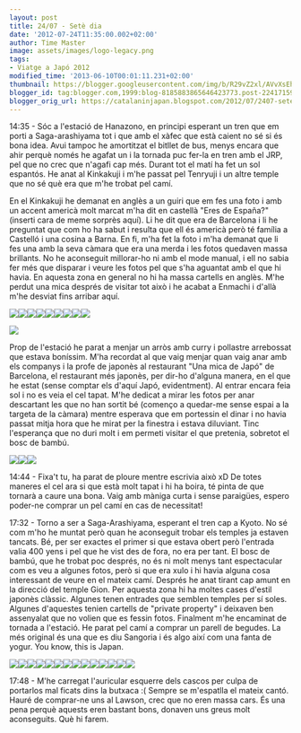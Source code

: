 ```yaml
---
layout: post
title: 24/07 - Setè dia
date: '2012-07-24T11:35:00.002+02:00'
author: Time Master
image: assets/images/logo-legacy.png
tags:
- Viatge a Japó 2012
modified_time: '2013-06-10T00:01:11.231+02:00'
thumbnail: https://blogger.googleusercontent.com/img/b/R29vZ2xl/AVvXsEhPjGZOKtCCJAcY9iDNnhwcinEg7Wq38Niw_MKAjGe7XlWMVaUzm9LQbR1xCUeAB3109clzTq9jXQ9KhO7tRxW1ceEBajSslLNYQSW6CgRWn6EHMdksiVpJKHikjjsAAI3eUngjNO9tUqY/s72-c/DSCN1786.JPG
blogger_id: tag:blogger.com,1999:blog-8185883865646423773.post-2241715985115506860
blogger_orig_url: https://catalaninjapan.blogspot.com/2012/07/2407-sete-dia.html
---
```


14:35 - Sóc a l'estació de Hanazono, en principi esperant un tren que em porti a Saga-arashiyama tot i que amb el xàfec que està caient no sé si és bona idea. Avui tampoc he amortitzat el bitllet de bus, menys encara que ahir perquè només he agafat un i la tornada puc fer-la en tren amb el JRP, pel que no crec que n'agafi cap més. Durant tot el matí ha fet un sol espantós. He anat al Kinkakuji i m'he passat pel Tenryuji i un altre temple que no sé què era que m'he trobat pel camí. 
  

  

En el Kinkakuji he demanat en anglès a un guiri que em fes una foto i amb un accent americà molt marcat m'ha dit en castellà "Eres de España?" (inserti cara de meme sorprès aquí). Li he dit que era de Barcelona i li he preguntat que com ho ha sabut i resulta que ell és americà però té família a Castelló i una cosina a Barna. En fi, m'ha fet la foto i m'ha demanat que li fes una amb la seva càmara que era una merda i les fotos quedaven massa brillants. No he aconseguit millorar-ho ni amb el mode manual, i ell no sabia fer més que disparar i veure les fotos pel que s'ha aguantat amb el que hi havia. En aquesta zona en general no hi ha massa cartells en anglès. M'he perdut una mica després de visitar tot això i he acabat a Enmachi i d'allà m'he desviat fins arribar aquí. 
  

  

[![](https://blogger.googleusercontent.com/img/b/R29vZ2xl/AVvXsEhPjGZOKtCCJAcY9iDNnhwcinEg7Wq38Niw_MKAjGe7XlWMVaUzm9LQbR1xCUeAB3109clzTq9jXQ9KhO7tRxW1ceEBajSslLNYQSW6CgRWn6EHMdksiVpJKHikjjsAAI3eUngjNO9tUqY/s320/DSCN1786.JPG)](https://blogger.googleusercontent.com/img/b/R29vZ2xl/AVvXsEhPjGZOKtCCJAcY9iDNnhwcinEg7Wq38Niw_MKAjGe7XlWMVaUzm9LQbR1xCUeAB3109clzTq9jXQ9KhO7tRxW1ceEBajSslLNYQSW6CgRWn6EHMdksiVpJKHikjjsAAI3eUngjNO9tUqY/s1600/DSCN1786.JPG)[![](https://blogger.googleusercontent.com/img/b/R29vZ2xl/AVvXsEixG1H1IL99fqiC-Of9Qfqb36lXdg49Z_yMBplyy6m49Si4uVDf1BBdW8LHhNlVVP_6lesC46sORwAf94TM8Mu14zQCuQ93htulLDZpvMRr8jfLZZjuwz5voJ4DZiW7Ra6e_wJuEn6u7wI/s320/DSCN1787.JPG)](https://blogger.googleusercontent.com/img/b/R29vZ2xl/AVvXsEixG1H1IL99fqiC-Of9Qfqb36lXdg49Z_yMBplyy6m49Si4uVDf1BBdW8LHhNlVVP_6lesC46sORwAf94TM8Mu14zQCuQ93htulLDZpvMRr8jfLZZjuwz5voJ4DZiW7Ra6e_wJuEn6u7wI/s1600/DSCN1787.JPG)[![](https://blogger.googleusercontent.com/img/b/R29vZ2xl/AVvXsEhrkjqB-gSkBkix09dAKs7G7MS6BQcAeNEdSd5dhnUhqU6gtfcitHB-KUM8FDsuEptcX9Nfg40Dg9l6sSmE0C_7-Y9HGheilf6LJ-BvNXwqBfP_EEFmvE40vQYF261U-8X2MJxckl5eo_s/s320/DSCN1799.JPG)](https://blogger.googleusercontent.com/img/b/R29vZ2xl/AVvXsEhrkjqB-gSkBkix09dAKs7G7MS6BQcAeNEdSd5dhnUhqU6gtfcitHB-KUM8FDsuEptcX9Nfg40Dg9l6sSmE0C_7-Y9HGheilf6LJ-BvNXwqBfP_EEFmvE40vQYF261U-8X2MJxckl5eo_s/s1600/DSCN1799.JPG)[![](https://blogger.googleusercontent.com/img/b/R29vZ2xl/AVvXsEi23GENQcA5yBiQyF-qLvMVUuxTRgY6k2amWW-bVzSWqaz26PfxqHwgsflq-a19Km_Tr9izvm_QCDk1L2FuZvV0IB636wMxTsbMRDHlEGfYejyu6EySTjNi6vJ3dgPkENm2yJJUo_2Lxv4/s320/DSCN1804.JPG)](https://blogger.googleusercontent.com/img/b/R29vZ2xl/AVvXsEi23GENQcA5yBiQyF-qLvMVUuxTRgY6k2amWW-bVzSWqaz26PfxqHwgsflq-a19Km_Tr9izvm_QCDk1L2FuZvV0IB636wMxTsbMRDHlEGfYejyu6EySTjNi6vJ3dgPkENm2yJJUo_2Lxv4/s1600/DSCN1804.JPG)[![](https://blogger.googleusercontent.com/img/b/R29vZ2xl/AVvXsEhF8GitLawGeRL6FKPsinGh-67anKRQX0xD13heEuvkFYXmxEc87k6riQRT4Ce1YZoeNtCL7wpsP84vW9ygFALZ9R4t2-viNS-Ijfe8ENRluQ634tvcmCXQyQqyAtkglkRNkKKqaxuc5aE/s320/DSCN1818.JPG)](https://blogger.googleusercontent.com/img/b/R29vZ2xl/AVvXsEhF8GitLawGeRL6FKPsinGh-67anKRQX0xD13heEuvkFYXmxEc87k6riQRT4Ce1YZoeNtCL7wpsP84vW9ygFALZ9R4t2-viNS-Ijfe8ENRluQ634tvcmCXQyQqyAtkglkRNkKKqaxuc5aE/s1600/DSCN1818.JPG)[![](https://blogger.googleusercontent.com/img/b/R29vZ2xl/AVvXsEi3Ea6Qo4Uo1ed5Yb0_UEkfIi0CztGY5ygRhnBF_RH82kVaz8yNkhmxDCLZGhIpKBec73IGY2vXvlPdIpZFaPFA5s1P4oIgsU_x244gxDjB-9ylwJ_fnzov9qqj8cAtTgVqGRSHINBSgqY/s320/DSCN1840.JPG)](https://blogger.googleusercontent.com/img/b/R29vZ2xl/AVvXsEi3Ea6Qo4Uo1ed5Yb0_UEkfIi0CztGY5ygRhnBF_RH82kVaz8yNkhmxDCLZGhIpKBec73IGY2vXvlPdIpZFaPFA5s1P4oIgsU_x244gxDjB-9ylwJ_fnzov9qqj8cAtTgVqGRSHINBSgqY/s1600/DSCN1840.JPG)[![](https://blogger.googleusercontent.com/img/b/R29vZ2xl/AVvXsEgcdKdhS7ZgIxccV_V6YzD9GFcKTyij6lql5Smm7mnCxwxpUqhUsygRjB3Mrk6triSbaGhtTsipHeYlVjFy1EhDxTKy8sV7F9G03tQzcDT93g3IPAv5FllBXZ2YHAIxmMVlFRijrjdaeY8/s320/DSCN1848.JPG)](https://blogger.googleusercontent.com/img/b/R29vZ2xl/AVvXsEgcdKdhS7ZgIxccV_V6YzD9GFcKTyij6lql5Smm7mnCxwxpUqhUsygRjB3Mrk6triSbaGhtTsipHeYlVjFy1EhDxTKy8sV7F9G03tQzcDT93g3IPAv5FllBXZ2YHAIxmMVlFRijrjdaeY8/s1600/DSCN1848.JPG)[![](https://blogger.googleusercontent.com/img/b/R29vZ2xl/AVvXsEjxamUY82l2KiK31OywA8Nayy1gYEeTcq1enzAJde-fxRnqOcJRvCpWerDiq_vcp5zOJSBUphc74szFHLdx_WdNi7sKgaDZZnRaN0MzmYQqMyuT7vqQGHqB4bovF7eIdrUTl2oPYhTY-Nc/s320/DSCN1852.JPG)](https://blogger.googleusercontent.com/img/b/R29vZ2xl/AVvXsEjxamUY82l2KiK31OywA8Nayy1gYEeTcq1enzAJde-fxRnqOcJRvCpWerDiq_vcp5zOJSBUphc74szFHLdx_WdNi7sKgaDZZnRaN0MzmYQqMyuT7vqQGHqB4bovF7eIdrUTl2oPYhTY-Nc/s1600/DSCN1852.JPG)[![](https://blogger.googleusercontent.com/img/b/R29vZ2xl/AVvXsEjfHglWYI5dwT83AP-me8pHe3QAfveIb5I2JJXqQf1x2ZkoBkpZtzovhmsT5gMu0-aIzGbscQTZFE3Y702IlxfzgR-H6oFN2-HL1S02lkzFUws8aLOrATqlHAspXE3O6-S88EsHsyXFr4k/s320/DSCN1863.JPG)](https://blogger.googleusercontent.com/img/b/R29vZ2xl/AVvXsEjfHglWYI5dwT83AP-me8pHe3QAfveIb5I2JJXqQf1x2ZkoBkpZtzovhmsT5gMu0-aIzGbscQTZFE3Y702IlxfzgR-H6oFN2-HL1S02lkzFUws8aLOrATqlHAspXE3O6-S88EsHsyXFr4k/s1600/DSCN1863.JPG)
  

[![](https://blogger.googleusercontent.com/img/b/R29vZ2xl/AVvXsEiUELvKNKFGZq3mHU8a1z7Kl6BFiGoRAjZfrFaRah0Z8XJJSKJzMhmekzpLzHTYzkY2hosmaIfb_3TPglSZ0v5bdVsQIxKBn_fDfYqcV2kO66FwITi8kCh5HorZN6tTG2DqJ9O721zHwew/s320/DSCN1900.JPG)](https://blogger.googleusercontent.com/img/b/R29vZ2xl/AVvXsEiUELvKNKFGZq3mHU8a1z7Kl6BFiGoRAjZfrFaRah0Z8XJJSKJzMhmekzpLzHTYzkY2hosmaIfb_3TPglSZ0v5bdVsQIxKBn_fDfYqcV2kO66FwITi8kCh5HorZN6tTG2DqJ9O721zHwew/s1600/DSCN1900.JPG)
  

  

Prop de l'estació he parat a menjar un arròs amb curry i pollastre arrebossat que estava boníssim. M'ha recordat al que vaig menjar quan vaig anar amb els companys i la profe de japonès al restaurant "Una mica de Japó" de Barcelona, el restaurant més japonès, per dir-ho d'alguna manera, en el que he estat (sense comptar els d'aquí Japó, evidentment). Al entrar encara feia sol i no es veia el cel tapat. M'he dedicat a mirar les fotos per anar descartant les que no han sortit bé (començo a quedar-me sense espai a la targeta de la càmara) mentre esperava que em portessin el dinar i no havia passat mitja hora que he mirat per la finestra i estava diluviant. Tinc l'esperança que no duri molt i em permeti visitar el que pretenia, sobretot el bosc de bambú. 
  

  

[![](https://blogger.googleusercontent.com/img/b/R29vZ2xl/AVvXsEiu0my3RD-qMggySlKx2cKpbVb6ZTZkZaw0MjAolkyrGcajbCaxaBPgN68j4t46Bje0XHqbzbcLWdE9DDVnkSPRm9cazBQxOeRcf513MijoFYETGRu52JjIktRU4PmccsF8tqj9PDsgALg/s320/DSCN1909.JPG)](https://blogger.googleusercontent.com/img/b/R29vZ2xl/AVvXsEiu0my3RD-qMggySlKx2cKpbVb6ZTZkZaw0MjAolkyrGcajbCaxaBPgN68j4t46Bje0XHqbzbcLWdE9DDVnkSPRm9cazBQxOeRcf513MijoFYETGRu52JjIktRU4PmccsF8tqj9PDsgALg/s1600/DSCN1909.JPG)[![](https://blogger.googleusercontent.com/img/b/R29vZ2xl/AVvXsEgcnRejlpeHcz_jAUK6mhuUKEquInuP2VpePFDFWmcYFlGnk_fvE9qlx0dVng27LJH-IEdGdWt8prHpUGEDQtaMJqwK2xyFQdBdSlOUf9dnMUd4BTK-dpaUDE7d_kDLthScmgEKMF-8loM/s320/DSCN1911.JPG)](https://blogger.googleusercontent.com/img/b/R29vZ2xl/AVvXsEgcnRejlpeHcz_jAUK6mhuUKEquInuP2VpePFDFWmcYFlGnk_fvE9qlx0dVng27LJH-IEdGdWt8prHpUGEDQtaMJqwK2xyFQdBdSlOUf9dnMUd4BTK-dpaUDE7d_kDLthScmgEKMF-8loM/s1600/DSCN1911.JPG)[![](https://blogger.googleusercontent.com/img/b/R29vZ2xl/AVvXsEgK7nWPxdUOVf56ftkcw4QZNXkH18g0FsHzEPDQjmg2RodIQZNtrDyvaAeAG64tWtIRWg34DIvTURE0cVVQoUZjQei5Qak-YvHt34ZnBGH5rWKOmUzBJIWLKfSrUQOfvU7B5_eVbCflKnE/s320/DSCN1913.JPG)](https://blogger.googleusercontent.com/img/b/R29vZ2xl/AVvXsEgK7nWPxdUOVf56ftkcw4QZNXkH18g0FsHzEPDQjmg2RodIQZNtrDyvaAeAG64tWtIRWg34DIvTURE0cVVQoUZjQei5Qak-YvHt34ZnBGH5rWKOmUzBJIWLKfSrUQOfvU7B5_eVbCflKnE/s1600/DSCN1913.JPG)
  

  

14:44 - Fixa't tu, ha parat de ploure mentre escrivia això xD De totes maneres el cel ara si que està molt tapat i hi ha boira, té pinta de que tornarà a caure una bona. Vaig amb màniga curta i sense paraigües, espero poder-ne comprar un pel camí en cas de necessitat!
  

  

17:32 - Torno a ser a Saga-Arashiyama, esperant el tren cap a Kyoto. No sé com m'ho he muntat però quan he aconseguit trobar els temples ja estaven tancats. Bé, per ser exactes el primer si que estava obert però l'entrada valia 400 yens i pel que he vist des de fora, no era per tant. El bosc de bambú, que he trobat poc després, no és ni molt menys tant espectacular com es veu a algunes fotos, però si que era xulo i hi havia alguna cosa interessant de veure en el mateix camí. Després he anat tirant cap amunt en la direcció del temple Gion. Per aquesta zona hi ha moltes cases d'estil japonès clàssic. Algunes tenen entrades que semblen temples per sí soles. Algunes d'aquestes tenien cartells de "private property" i deixaven ben assenyalat que no volien que es fessin fotos. Finalment m'he encaminat de tornada a l'estació. He parat pel camí a comprar un parell de begudes. La més original és una que es diu Sangoria i és algo així com una fanta de yogur. You know, this is Japan.
  

  

[![](https://blogger.googleusercontent.com/img/b/R29vZ2xl/AVvXsEjihiIQRjtw0MM9oQx5Fr1kXsXSBsX_VuAEVgnL51cnYkeWBU02kipPbEYLgF0JtOxK9rtSJjcf99kA3bFbXtVV6gtdHdAiG2atwZbJ2xaoXye4U0w4Puis35p-W0XbesX_rwhAoeuW5sM/s320/DSCN1917.JPG)](https://blogger.googleusercontent.com/img/b/R29vZ2xl/AVvXsEjihiIQRjtw0MM9oQx5Fr1kXsXSBsX_VuAEVgnL51cnYkeWBU02kipPbEYLgF0JtOxK9rtSJjcf99kA3bFbXtVV6gtdHdAiG2atwZbJ2xaoXye4U0w4Puis35p-W0XbesX_rwhAoeuW5sM/s1600/DSCN1917.JPG)[![](https://blogger.googleusercontent.com/img/b/R29vZ2xl/AVvXsEgb7rbhzlpXD7792t6HgHSvDiVoqhEwS7EeI3l0J8p05qIDdd0Tg3IZZnvMEn59WvobbIeCFb0rR7PrEmluRnXnmcJMJGDLQdidWLfPxy-33vW1LHwKt1fcXhuDJwx5q4HzKJbvePob2uA/s320/DSCN1927.JPG)](https://blogger.googleusercontent.com/img/b/R29vZ2xl/AVvXsEgb7rbhzlpXD7792t6HgHSvDiVoqhEwS7EeI3l0J8p05qIDdd0Tg3IZZnvMEn59WvobbIeCFb0rR7PrEmluRnXnmcJMJGDLQdidWLfPxy-33vW1LHwKt1fcXhuDJwx5q4HzKJbvePob2uA/s1600/DSCN1927.JPG)[![](https://blogger.googleusercontent.com/img/b/R29vZ2xl/AVvXsEjo0GaFtYP1Y_6fPjynNgdJvSCxukyVCuBTq58gypqrZylpur4It4pgT74A9EwxHoOW4u3DU0PdnF2Mku5YPWjlQ0d_nTf0SRDOw1W88oHKPhnOs6gYfrfxhjh0oAg9lsy1c1bAG53wPwQ/s320/DSCN1936.JPG)](https://blogger.googleusercontent.com/img/b/R29vZ2xl/AVvXsEjo0GaFtYP1Y_6fPjynNgdJvSCxukyVCuBTq58gypqrZylpur4It4pgT74A9EwxHoOW4u3DU0PdnF2Mku5YPWjlQ0d_nTf0SRDOw1W88oHKPhnOs6gYfrfxhjh0oAg9lsy1c1bAG53wPwQ/s1600/DSCN1936.JPG)[![](https://blogger.googleusercontent.com/img/b/R29vZ2xl/AVvXsEiaxdtDlpmEB4kI78S7JMmwWuV2sT3nwf9StsZ5Nv1s22T8KmZmESrg3dWUg8ez7seKNleoUt3LWY66c2Yrd24-RSWoB4ldkYaC81mzDLrS4XUpFKYiSpacA5ssJFInWrPrF-busXj0pi4/s320/DSCN1941.JPG)](https://blogger.googleusercontent.com/img/b/R29vZ2xl/AVvXsEiaxdtDlpmEB4kI78S7JMmwWuV2sT3nwf9StsZ5Nv1s22T8KmZmESrg3dWUg8ez7seKNleoUt3LWY66c2Yrd24-RSWoB4ldkYaC81mzDLrS4XUpFKYiSpacA5ssJFInWrPrF-busXj0pi4/s1600/DSCN1941.JPG)[![](https://blogger.googleusercontent.com/img/b/R29vZ2xl/AVvXsEipmA795DZ1UdMj-31ykQpghruWFqJs2o88D1YVmzMzNsock2wsjKHYCVnvdR4DVbbgTVfcvIAVb9CHMhPwSNxtyL6TlgeuqiJeAiheHK7_qWYNAxGmy2Nwb_lBHsYe6m0Uigq40ifb7xE/s320/DSCN1952.JPG)](https://blogger.googleusercontent.com/img/b/R29vZ2xl/AVvXsEipmA795DZ1UdMj-31ykQpghruWFqJs2o88D1YVmzMzNsock2wsjKHYCVnvdR4DVbbgTVfcvIAVb9CHMhPwSNxtyL6TlgeuqiJeAiheHK7_qWYNAxGmy2Nwb_lBHsYe6m0Uigq40ifb7xE/s1600/DSCN1952.JPG)[![](https://blogger.googleusercontent.com/img/b/R29vZ2xl/AVvXsEgZfURsQta_vIbEiIM_xpMvqyi96HhihFYk-dtA2MS54Sx9_3MAmHWNgJmD8KE3YOWt84E93hFYlcnZB7lZCbfeqWw_SZARJ3Pv0lLjSR3mhjVYJ49l38mDc84NDv0WQEY_aXJq43UXoDk/s320/DSCN1954.JPG)](https://blogger.googleusercontent.com/img/b/R29vZ2xl/AVvXsEgZfURsQta_vIbEiIM_xpMvqyi96HhihFYk-dtA2MS54Sx9_3MAmHWNgJmD8KE3YOWt84E93hFYlcnZB7lZCbfeqWw_SZARJ3Pv0lLjSR3mhjVYJ49l38mDc84NDv0WQEY_aXJq43UXoDk/s1600/DSCN1954.JPG)[![](https://blogger.googleusercontent.com/img/b/R29vZ2xl/AVvXsEjK_vYUm0smIzlb4_d4nSPB6lRsZq682C8e9E8Lj0hbEJ2ASs57UEHUVIV1eTqZPWCCywUkaw6d926I7tTrzoEm1L4idF-lYCZMsmKvunGx0Bqv-VSeyLVIInf_u9VGiSiAPhetW9488BE/s320/DSCN1958.JPG)](https://blogger.googleusercontent.com/img/b/R29vZ2xl/AVvXsEjK_vYUm0smIzlb4_d4nSPB6lRsZq682C8e9E8Lj0hbEJ2ASs57UEHUVIV1eTqZPWCCywUkaw6d926I7tTrzoEm1L4idF-lYCZMsmKvunGx0Bqv-VSeyLVIInf_u9VGiSiAPhetW9488BE/s1600/DSCN1958.JPG)[![](https://blogger.googleusercontent.com/img/b/R29vZ2xl/AVvXsEjqQfvO9K94u9tU8k_Nf74hC_c_uEzR2RNqBC7fJ8xzHlMGlAk33SdwLCYpK4mo7L75REMeWelH_Z6CWGF_laPyySzSukz3h6fvWx8ww_UhkzzvCqb0ELflUl1y5MpglXBYhcZcGS_ydJs/s320/DSCN1968.JPG)](https://blogger.googleusercontent.com/img/b/R29vZ2xl/AVvXsEjqQfvO9K94u9tU8k_Nf74hC_c_uEzR2RNqBC7fJ8xzHlMGlAk33SdwLCYpK4mo7L75REMeWelH_Z6CWGF_laPyySzSukz3h6fvWx8ww_UhkzzvCqb0ELflUl1y5MpglXBYhcZcGS_ydJs/s1600/DSCN1968.JPG)[![](https://blogger.googleusercontent.com/img/b/R29vZ2xl/AVvXsEg5dia0HDYUfVgAQ61yrLXZ9SqM2bNpr6mRfLIWgwmxweasLY634w4Y_qI09K71batP0hVZlRF0spWrugNrYsk4wGE-auFR6lsDZSfeCk4rRZzPz1fwWlRu261sdj76QBakGkPUSZp543M/s320/DSCN1969.JPG)](https://blogger.googleusercontent.com/img/b/R29vZ2xl/AVvXsEg5dia0HDYUfVgAQ61yrLXZ9SqM2bNpr6mRfLIWgwmxweasLY634w4Y_qI09K71batP0hVZlRF0spWrugNrYsk4wGE-auFR6lsDZSfeCk4rRZzPz1fwWlRu261sdj76QBakGkPUSZp543M/s1600/DSCN1969.JPG)[![](https://blogger.googleusercontent.com/img/b/R29vZ2xl/AVvXsEgBN2arMrxV7h5bqT3EIxHLaLx3ya87X4_jcdOp6iVigyNNQpPYAgqUQW8G7-TgUjBB1mmYIYwiKQYijhKwmclYUJ-WzBwgJFNclMMAzbM1IH6j-wGEfeVHJhX2k5uXqdLH62B3g2g3DLI/s320/DSCN1975.JPG)](https://blogger.googleusercontent.com/img/b/R29vZ2xl/AVvXsEgBN2arMrxV7h5bqT3EIxHLaLx3ya87X4_jcdOp6iVigyNNQpPYAgqUQW8G7-TgUjBB1mmYIYwiKQYijhKwmclYUJ-WzBwgJFNclMMAzbM1IH6j-wGEfeVHJhX2k5uXqdLH62B3g2g3DLI/s1600/DSCN1975.JPG)[![](https://blogger.googleusercontent.com/img/b/R29vZ2xl/AVvXsEgfqqy_XAroQrNUndUi_DVFOrI5kFId_CiNmDE6czGKnhGt9W1QKDKSODRZYX2VlgpFW3o2_LlQ4b5wNAnu4vfgvSCBrZqCN_LrMjGXjx__D2Ce8lPljxdEK8YruPeorDjU6vE9YAIqAQU/s320/DSCN1977.JPG)](https://blogger.googleusercontent.com/img/b/R29vZ2xl/AVvXsEgfqqy_XAroQrNUndUi_DVFOrI5kFId_CiNmDE6czGKnhGt9W1QKDKSODRZYX2VlgpFW3o2_LlQ4b5wNAnu4vfgvSCBrZqCN_LrMjGXjx__D2Ce8lPljxdEK8YruPeorDjU6vE9YAIqAQU/s1600/DSCN1977.JPG)[![](https://blogger.googleusercontent.com/img/b/R29vZ2xl/AVvXsEhp6ETKlwXIzwW9OvnTmdcTKmDOS-55uGz6ooiwHU4PXLuU6zy3-Xf-Wxfd5Zetu9R7vZbCAp9IB7AhIqMhnkzuOLTLHR9aIRy3Np_rr2j722OqMYLpXrEvCZtV0kNBbUmb0kJYJjzaWUE/s320/DSCN1982.JPG)](https://blogger.googleusercontent.com/img/b/R29vZ2xl/AVvXsEhp6ETKlwXIzwW9OvnTmdcTKmDOS-55uGz6ooiwHU4PXLuU6zy3-Xf-Wxfd5Zetu9R7vZbCAp9IB7AhIqMhnkzuOLTLHR9aIRy3Np_rr2j722OqMYLpXrEvCZtV0kNBbUmb0kJYJjzaWUE/s1600/DSCN1982.JPG)[![](https://blogger.googleusercontent.com/img/b/R29vZ2xl/AVvXsEg9KPAeTc8bOk6iTjfm9mkhUrtBdwJvf60G66_dIKNOIFe4yBPb5C_3Oqoow-0AV9oMUvfQX_XcrSAAoQfQQMT8OH3FaZfBJORWnCgjN-S7O5-YdeQFkSfkwQ1V80p8ngwDauslZxkI8i8/s320/DSCN2000.JPG)](https://blogger.googleusercontent.com/img/b/R29vZ2xl/AVvXsEg9KPAeTc8bOk6iTjfm9mkhUrtBdwJvf60G66_dIKNOIFe4yBPb5C_3Oqoow-0AV9oMUvfQX_XcrSAAoQfQQMT8OH3FaZfBJORWnCgjN-S7O5-YdeQFkSfkwQ1V80p8ngwDauslZxkI8i8/s1600/DSCN2000.JPG)[![](https://blogger.googleusercontent.com/img/b/R29vZ2xl/AVvXsEheWV093Xk2neGn_Pq8Xxj-as5Q6NasO7KjoQtJRSEOn01a-FmFLBpFXDfUf58boVYzj26qfqrQY_7U1sQRQIjLqIXUr_bZcL5PfE4Vivz5-xflColh-hhmX1AMGp2C0u6yuQ1R4ZicMZU/s320/DSCN1987.JPG)](https://blogger.googleusercontent.com/img/b/R29vZ2xl/AVvXsEheWV093Xk2neGn_Pq8Xxj-as5Q6NasO7KjoQtJRSEOn01a-FmFLBpFXDfUf58boVYzj26qfqrQY_7U1sQRQIjLqIXUr_bZcL5PfE4Vivz5-xflColh-hhmX1AMGp2C0u6yuQ1R4ZicMZU/s1600/DSCN1987.JPG)
  

  

17:48 - M'he carregat l'auricular esquerre dels cascos per culpa de portarlos mal ficats dins la butxaca :( Sempre se m'espatlla el mateix cantó. Hauré de comprar-ne uns al Lawson, crec que no eren massa cars. És una pena perquè aquests eren bastant bons, donaven uns greus molt aconseguits. Què hi farem.